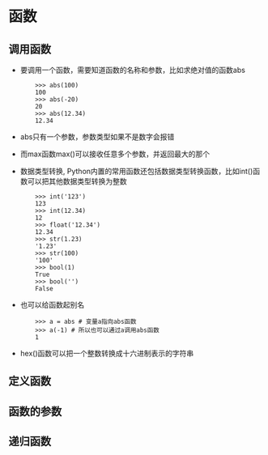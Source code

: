 # 函数

## 调用函数

* 要调用一个函数，需要知道函数的名称和参数，比如求绝对值的函数abs

	```
		>>> abs(100)
		100
		>>> abs(-20)
		20
		>>> abs(12.34)
		12.34
	```

* abs只有一个参数，参数类型如果不是数字会报错

* 而max函数max()可以接收任意多个参数，并返回最大的那个

* 数据类型转换, Python内置的常用函数还包括数据类型转换函数，比如int()函数可以把其他数据类型转换为整数

	```
		>>> int('123')
		123
		>>> int(12.34)
		12
		>>> float('12.34')
		12.34
		>>> str(1.23)
		'1.23'
		>>> str(100)
		'100'
		>>> bool(1)
		True
		>>> bool('')
		False
	```

* 也可以给函数起别名

	```
		>>> a = abs # 变量a指向abs函数
		>>> a(-1) # 所以也可以通过a调用abs函数
		1
	```

* hex()函数可以把一个整数转换成十六进制表示的字符串

## 定义函数


## 函数的参数


## 递归函数


